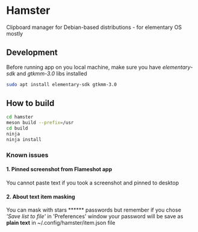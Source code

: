 # Hamster

Clipboard manager for Debian-based distributions - for elementary OS mostly

## Development

Before running app on you local machine, make sure you have *elementary-sdk* and *gtkmm-3.0* libs installed

```bash
sudo apt install elementary-sdk gtkmm-3.0
```

## How to build

```bash
cd hamster
meson build --prefix=/usr
cd build
ninja
ninja install
```

### Known issues

#### 1. Pinned screenshot from Flameshot app

You cannot paste text if you took a screenshot and pinned to desktop

#### 2. About text item masking

You can mask with stars ****** passwords but remember if you chose _'Save list to file'_ in 'Preferences' window your
password will be save as __plain text__ in ~/.config/hamster/item.json file 
